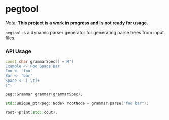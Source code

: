 pegtool
=======

*Note:* **This project is a work in progress and is not ready for usage.**

`pegtool` is a dynamic parser generator for generating parse trees from input
files.

### API Usage

```cpp
const char grammarSpec[] = R"(
Example <- Foo Space Bar
Foo <- 'foo'
Bar <- 'bar'
Space <- [ \t]+
)";

peg::Grammar grammar(grammarSpec);

std::unique_ptr<peg::Node> rootNode = grammar.parse("foo bar");

root->print(std::cout);
```
